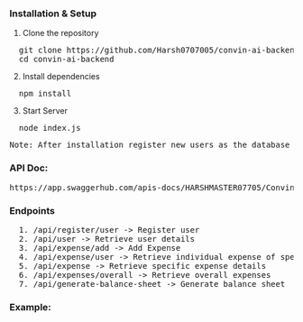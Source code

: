 ### Installation & Setup
1. Clone the repository
<pre>
  git clone https://github.com/Harsh0707005/convin-ai-backend
  cd convin-ai-backend
</pre>
2. Install dependencies
<pre>
  npm install
</pre>
3. Start Server
<pre>
  node index.js
</pre>

<pre>Note: After installation register new users as the database will be empty on initial run</pre>

### API Doc:
<pre>https://app.swaggerhub.com/apis-docs/HARSHMASTER07705/Convin/1.0.0#/default/get_api_expenses_overall</pre>


### Endpoints
<pre>
  1. /api/register/user -> Register user
  2. /api/user -> Retrieve user details
  3. /api/expense/add -> Add Expense
  4. /api/expense/user -> Retrieve individual expense of specific user
  5. /api/expense -> Retrieve specific expense details
  6. /api/expenses/overall -> Retrieve overall expenses
  7. /api/generate-balance-sheet -> Generate balance sheet
</pre>

### Example:
